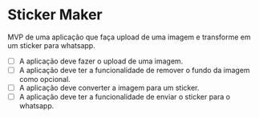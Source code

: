 # Sticker Maker

MVP de uma aplicação que faça upload de uma imagem e transforme em um sticker para whatsapp.

- [ ] A aplicação deve fazer o upload de uma imagem.
- [ ] A aplicação deve ter a funcionalidade de remover o fundo da imagem como opcional.
- [ ] A aplicação deve converter a imagem para um sticker.
- [ ] A aplicação deve ter a funcionalidade de enviar o sticker para o whatsapp.
